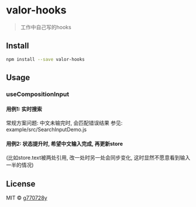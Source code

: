 # valor-hooks

> 工作中自己写的hooks

## Install

```bash
npm install --save valor-hooks
```

## Usage
### useCompositionInput
#### 用例1: 实时搜索
常规方案问题: 中文未输完时, 会匹配错误结果
参见: example/src/SearchInputDemo.js
#### 用例2: 状态提升时, 希望中文输入完成, 再更新store
(比如store.text被两处引用, 改一处时另一处会同步变化, 这时显然不愿意看到输入一半的情况)


## License

MIT © [g770728y](https://github.com/g770728y)
